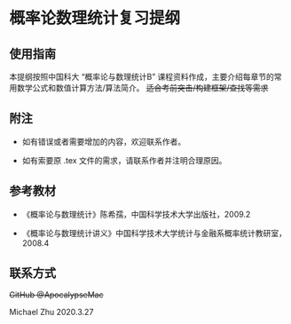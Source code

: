 # 概率论数理统计复习提纲
## 使用指南
本提纲按照中国科大 “概率论与数理统计B” 课程资料作成，主要介绍每章节的常用数学公式和数值计算方法/算法简介。 ~~适合考前突击/构建框架/查找等需求~~

## 附注
- 如有错误或者需要增加的内容，欢迎联系作者。

- 如有索要原 .tex 文件的需求，请联系作者并注明合理原因。

## 参考教材
- 《概率论与数理统计》陈希孺，中国科学技术大学出版社，2009.2

- 《概率论与数理统计讲义》中国科学技术大学统计与金融系概率统计教研室，2008.4

## 联系方式
~~GitHub @ApocalypseMac~~

Michael Zhu
2020.3.27